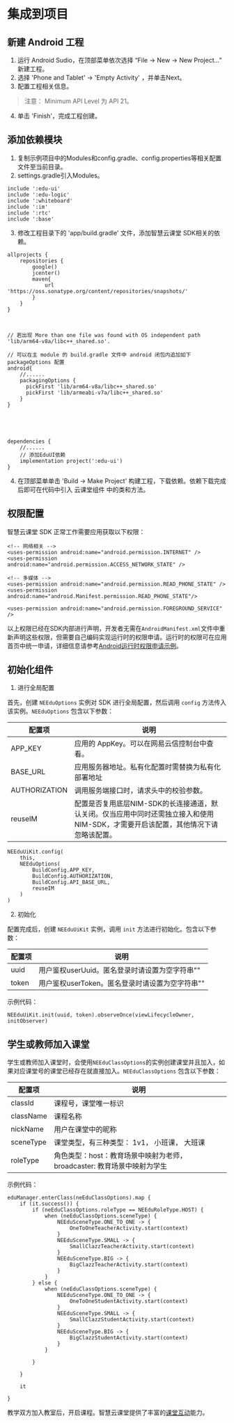 # 集成到项目
## 新建 Android 工程
   1. 运行 Android Sudio，在顶部菜单依次选择 “File -> New -> New Project...” 新建工程。
   2. 选择 'Phone and Tablet' -> 'Empty Activity' ，并单击Next。
   3. 配置工程相关信息。
   > 注意： Minimum API Level 为 API 21。

   4. 单击 'Finish'，完成工程创建。

## 添加依赖模块  
   1. 复制示例项目中的Modules和config.gradle、config.properties等相关配置文件至当前目录。
   2. settings.gradle引入Modules。

```
include ':edu-ui'
include ':edu-logic'
include ':whiteboard'
include ':im'
include ':rtc'
include ':base'
```


   3. 修改工程目录下的 'app/build.gradle' 文件，添加智慧云课堂 SDK相关的依赖。


```
allprojects {
    repositories {
        google()
        jcenter()
        maven{
            url 'https://oss.sonatype.org/content/repositories/snapshots/'
        }
    }
}



// 若出现 More than one file was found with OS independent path 'lib/arm64-v8a/libc++_shared.so'.

// 可以在主 module 的 build.gradle 文件中 android 闭包内追加如下 packageOptions 配置
android{
    //......
    packagingOptions {
      pickFirst 'lib/arm64-v8a/libc++_shared.so'
      pickFirst 'lib/armeabi-v7a/libc++_shared.so'
    }
}





dependencies {
    //......
    // 添加EduUI依赖
    implementation project(':edu-ui')
}
```


   4. 在顶部菜单单击 'Build -> Make Project' 构建工程，下载依赖。依赖下载完成后即可在代码中引入 云课堂组件 中的类和方法。

## 权限配置

智慧云课堂 SDK 正常工作需要应用获取以下权限：
```
<!-- 网络相关 -->
<uses-permission android:name="android.permission.INTERNET" />
<uses-permission android:name="android.permission.ACCESS_NETWORK_STATE" />

<!-- 多媒体 -->
<uses-permission android:name="android.permission.READ_PHONE_STATE" />
<uses-permission android:name="android.Manifest.permission.READ_PHONE_STATE"/>

<uses-permission android:name="android.permission.FOREGROUND_SERVICE" />
```
以上权限已经在SDK内部进行声明，开发者无需在`AndroidManifest.xml`文件中重新声明这些权限，但需要自己编码实现运行时的权限申请。运行时的权限可在应用首页中统一申请，详细信息请参考[Android运行时权限申请示例](https://developer.android.google.cn/guide/topics/permissions/overview)。

## 初始化组件

1. 进行全局配置

首先，创建 `NEEduOptions` 实例对 SDK 进行全局配置，然后调用 `config` 方法传入该实例。`NEEduOptions` 包含以下参数：

| 配置项        | 说明                                                         |
| ------------- | ------------------------------------------------------------ |
| APP_KEY       | 应用的 AppKey。可以在网易云信控制台中查看。                  |
| BASE_URL      | 应用服务器地址。私有化配置时需替换为私有化部署地址           |
| AUTHORIZATION | 调用服务端接口时，请求头中的校验参数。                       |
| reuseIM       | 配置是否复用底层NIM-SDK的长连接通道，默认关闭。仅当应用中同时还需独立接入和使用NIM-SDK，才需要开启该配置，其他情况下请忽略该配置。 |

```
NEEduUiKit.config(
    this,
    NEEduOptions(
        BuildConfig.APP_KEY,
        BuildConfig.AUTHORIZATION,
        BuildConfig.API_BASE_URL,
        reuseIM
    )
)
```

2. 初始化

配置完成后，创建 `NEEduUiKit` 实例，调用 `init` 方法进行初始化。包含以下参数：

| 配置项 | 说明                                            |
| ------ | ----------------------------------------------- |
| uuid   | 用户鉴权userUuid。匿名登录时请设置为空字符串""  |
| token  | 用户鉴权userToken。匿名登录时请设置为空字符串"" |

示例代码：

```
NEEduUiKit.init(uuid, token).observeOnce(viewLifecycleOwner, initObserver)
```

## 学生或教师加入课堂

学生或教师加入课堂时，会使用`NEEduClassOptions`的实例创建课堂并且加入，如果对应课堂号的课堂已经存在就直接加入。`NEEduClassOptions` 包含以下参数：

| 配置项    | 说明                                                         |
| --------- | ------------------------------------------------------------ |
| classId   | 课程号，课堂唯一标识                                         |
| className | 课程名称                                                     |
| nickName  | 用户在课堂中的昵称                                           |
| sceneType | 课堂类型，有三种类型： 1v1， 小班课， 大班课                 |
| roleType  | 角色类型：host：教育场景中映射为老师，broadcaster: 教育场景中映射为学生 |

示例代码：

```
eduManager.enterClass(neEduClassOptions).map {
    if (it.success()) {
        if (neEduClassOptions.roleType == NEEduRoleType.HOST) {
            when (neEduClassOptions.sceneType) {
                NEEduSceneType.ONE_TO_ONE -> {
                    OneToOneTeacherActivity.start(context)
                }
                NEEduSceneType.SMALL -> {
                    SmallClazzTeacherActivity.start(context)
                }
                NEEduSceneType.BIG -> {
                    BigClazzTeacherActivity.start(context)
                }
            }
        } else {
            when (neEduClassOptions.sceneType) {
                NEEduSceneType.ONE_TO_ONE -> {
                    OneToOneStudentActivity.start(context)
                }
                NEEduSceneType.SMALL -> {
                    SmallClazzStudentActivity.start(context)
                }
                NEEduSceneType.BIG -> {
                    BigClazzStudentActivity.start(context)
                }
            }

        }

    }

    it

}
```

教学双方加入教室后，开启课程。智慧云课堂提供了丰富的[课堂互动](进阶功能/课堂互动_Android.md)能力。
